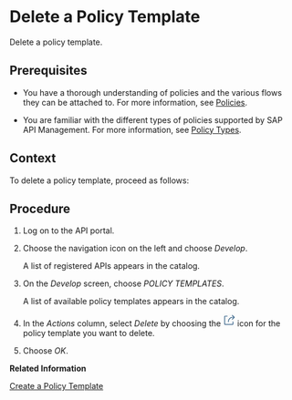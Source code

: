 <!-- loiof8b3c9b925574c79966722d0ab7bae43 -->

# Delete a Policy Template

Delete a policy template.



## Prerequisites

-   You have a thorough understanding of policies and the various flows they can be attached to. For more information, see [Policies](policies-7e4f3e5.md).

-   You are familiar with the different types of policies supported by SAP API Management. For more information, see [Policy Types](policy-types-c918e28.md).




## Context

To delete a policy template, proceed as follows:



<a name="loiof8b3c9b925574c79966722d0ab7bae43__steps_pgg_x4h_5y"/>

## Procedure

1.  Log on to the API portal.

2.  Choose the navigation icon on the left and choose *Develop*.

    A list of registered APIs appears in the catalog.

3.  On the *Develop* screen, choose *POLICY TEMPLATES*.

    A list of available policy templates appears in the catalog.

4.  In the *Actions* column, select *Delete* by choosing the ![](images/actions_policy_7f00c65.png) icon for the policy template you want to delete.

5.  Choose *OK*.


**Related Information**  


[Create a Policy Template](create-a-policy-template-c5d1872.md "Create a policy template add it to an API proxy.")

